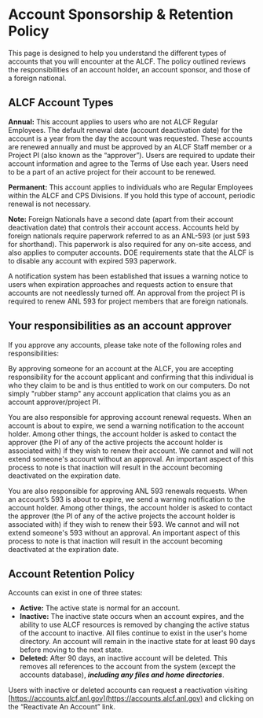 # Account Sponsorship & Retention Policy
This page is designed to help you understand the different types of accounts that you will encounter at the ALCF. The policy outlined reviews the responsibilities of an account holder, an account sponsor, and those of a foreign national.

## ALCF Account Types
**Annual:** This account applies to users who are not ALCF Regular Employees. The default renewal date (account deactivation date) for the account is a year from the day the account was requested. These accounts are renewed annually and must be approved by an ALCF Staff member or a Project PI (also known as the “approver”). Users are required to update their account information and agree to the Terms of Use each year. Users need to be a part of an active project for their account to be renewed.

**Permanent:** This account applies to individuals who are Regular Employees within the ALCF and CPS Divisions. If you hold this type of account, periodic renewal is not necessary.

**Note:** Foreign Nationals have a second date (apart from their account deactivation date) that controls their account access. Accounts held by foreign nationals require paperwork referred to as an ANL-593 (or just 593 for shorthand). This paperwork is also required for any on-site access, and also applies to computer accounts. DOE requirements state that the ALCF is to disable any account with expired 593 paperwork. 

A notification system has been established that issues a warning notice to users when expiration approaches and requests action to ensure that accounts are not needlessly turned off. An approval from the project PI is required to renew ANL 593 for project members that are foreign nationals.

## Your responsibilities as an account approver
If you approve any accounts, please take note of the following roles and responsibilities:

By approving someone for an account at the ALCF, you are accepting responsibility for the account applicant and confirming that this individual is who they claim to be and is thus entitled to work on our computers. Do not simply "rubber stamp" any account application that claims you as an account approver/project PI.

You are also responsible for approving account renewal requests. When an account is about to expire, we send a warning notification to the account holder. Among other things, the account holder is asked to contact the approver (the PI of any of the active projects the account holder is associated with) if they wish to renew their account. We cannot and will not extend someone's account without an approval. An important aspect of this process to note is that inaction will result in the account becoming deactivated on the expiration date.

You are also responsible for approving ANL 593 renewals requests. When an account’s 593 is about to expire, we send a warning notification to the account holder. Among other things, the account holder is asked to contact the approver (the PI of any of the active projects the account holder is associated with) if they wish to renew their 593. We cannot and will not extend someone's 593 without an approval. An important aspect of this process to note is that inaction will result in the account becoming deactivated at the expiration date.

## Account Retention Policy
Accounts can exist in one of three states:

- **Active:** The active state is normal for an account.
- **Inactive:** The inactive state occurs when an account expires, and the ability to use ALCF resources is removed by changing the active status of the account to inactive. All files continue to exist in the user's home directory. An account will remain in the inactive state for at least 90 days before moving to the next state.
- **Deleted:** After 90 days, an inactive account will be deleted. This removes all references to the account from the system (except the accounts database), ***including any files and home directories***.

Users with inactive or deleted accounts can request a reactivation visiting [https://accounts.alcf.anl.gov](https://accounts.alcf.anl.gov) and clicking on the “Reactivate An Account” link.

